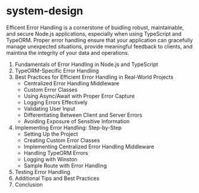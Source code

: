 # system-design
Efficent Error Handling is a cornerstone of buidling robust, maintainable, and secure Node.js applications, especially when using TypeScript and TypeORM.
Proper error handling ensure that your application can gracefully manage unexpected situations, provide meaningful feedback to clients, and maintina the integrity of your data and operations.

1. Fundamentals of Error Handling in Node.js and TypeScript
2. TypeORM-Specific Error Handling
3. Best Practices for Efficient Error Handling in Real-World Projects
   - Centralized Error Handling Middleware
   - Custom Error Classes
   - Using Async/Await with Proper Error Capture
   - Logging Errors Effectively
   - Validating User Input
   - Differentiating Between Client and Server Errors
   - Avoiding Exposure of Sensitive Information
4. Implementing Error Handling: Step-by-Step
   - Setting Up the Project
   - Creating Custom Error Classes
   - Implementing Centralized Error Handling Middleware
   - Handling TypeORM Errors
   - Logging with Winston
   - Sample Route with Error Handling
5. Testing Error Handling
6. Additional Tips and Best Practices
7. Conclusion

